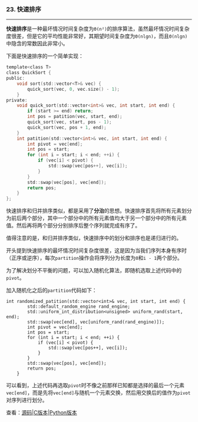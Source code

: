 ### 23. 快速排序

---

**快速排序**是一种最坏情况时间复杂度为`Θ(n²)`的排序算法，虽然最坏情况时间复杂度很差，但是它的平均性能非常好，其期望时间复杂度为`Θ(nlgn)`，而且`Θ(nlgn)`中隐含的常数因此非常小。

下面是快速排序的一个简单实现：
```c
template<class T>
class QuickSort {
public:
	void sort(std::vector<T>& vec) {
		quick_sort(vec, 0, vec.size() - 1);
	}
private:
	void quick_sort(std::vector<int>& vec, int start, int end) {
		if (start >= end) return;
		int pos = patition(vec, start, end);
		quick_sort(vec, start, pos - 1);
		quick_sort(vec, pos + 1, end);
	}
	int patition(std::vector<int>& vec, int start, int end) {
		int pivot = vec[end];
		int pos = start;
		for (int i = start; i < end; ++i) {
			if (vec[i] < pivot) {
				std::swap(vec[pos++], vec[i]);
			}
		}
		std::swap(vec[pos], vec[end]);
		return pos;
	}
};
```
快速排序和归并排序类似，都是采用了**分治**的思想。快速排序首先将所有元素划分为前后两个部分，其中一个部分中的所有元素值均大于另一个部分中的所有元素值。然后再将两个部分分别排序后整个序列就完成有序了。

值得注意的是，和归并排序类似，快速排序中的划分和排序也是递归进行的。

开头提到快速排序的最坏情况时间复杂度很差，这是因为当我们序列本身有序时（正序或逆序），每次`partition`操作会将序列分为长度为`0`和`i - 1`两个部分。

为了解决划分不平衡的问题，可以加入随机化算法，即随机选取上述代码中的`pivot`。

加入随机化之后的`partition`代码如下：
```
int randomized_patition(std::vector<int>& vec, int start, int end) {
		std::default_random_engine rand_engine;
		std::uniform_int_distribution<unsigned> uniform_rand(start, end);
		std::swap(vec[end], vec[uniform_rand(rand_engine)]);
		int pivot = vec[end];
		int pos = start;
		for (int i = start; i < end; ++i) {
			if (vec[i] < pivot) {
				std::swap(vec[pos++], vec[i]);
			}
		}
		std::swap(vec[pos], vec[end]);
		return pos;
	}
```
可以看到，上述代码再选取`pivot`时不像之前那样已知都是选择的最后一个元素`vec[end]`，而是先将`vec[end]`与随机一个元素交换，然后用交换后的值作为`pivot`对序列进行划分。

查看：[源码](./src/23.Quick_Sort.cpp)|[C版本](../C/23.Quick_Sort.md)|[Python版本](../Python/23.Quick_Sort.md)
